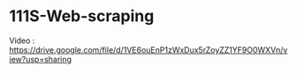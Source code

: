 # 111S-Web-scraping
Video : https://drive.google.com/file/d/1VE6ouEnP1zWxDux5rZoyZZ1YF9O0WXVn/view?usp=sharing
